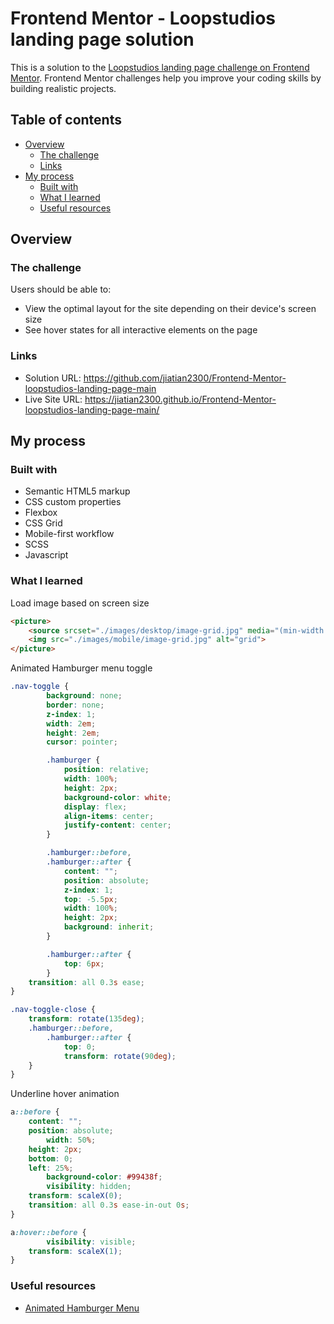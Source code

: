 # Frontend Mentor - Loopstudios landing page solution

This is a solution to the [Loopstudios landing page challenge on Frontend Mentor](https://www.frontendmentor.io/challenges/loopstudios-landing-page-N88J5Onjw). Frontend Mentor challenges help you improve your coding skills by building realistic projects. 

## Table of contents

- [Overview](#overview)
  - [The challenge](#the-challenge)
  - [Links](#links)
- [My process](#my-process)
  - [Built with](#built-with)
  - [What I learned](#what-i-learned)
  - [Useful resources](#useful-resources)

## Overview

### The challenge

Users should be able to:

- View the optimal layout for the site depending on their device's screen size
- See hover states for all interactive elements on the page

### Links

- Solution URL: https://github.com/jiatian2300/Frontend-Mentor-loopstudios-landing-page-main
- Live Site URL: https://jiatian2300.github.io/Frontend-Mentor-loopstudios-landing-page-main/

## My process

### Built with

- Semantic HTML5 markup
- CSS custom properties
- Flexbox
- CSS Grid
- Mobile-first workflow
- SCSS
- Javascript

### What I learned

Load image based on screen size
```html
<picture>
	<source srcset="./images/desktop/image-grid.jpg" media="(min-width: 800px)">
	<img src="./images/mobile/image-grid.jpg" alt="grid">
</picture>
```

Animated Hamburger menu toggle
```css
.nav-toggle {
        background: none;
        border: none;
        z-index: 1;
        width: 2em;
        height: 2em;
        cursor: pointer;

        .hamburger {
            position: relative;
            width: 100%;
            height: 2px;
            background-color: white;
            display: flex;
            align-items: center;
            justify-content: center;
        }

        .hamburger::before,
        .hamburger::after {
            content: "";
            position: absolute;
            z-index: 1;
            top: -5.5px;
            width: 100%;
            height: 2px;
            background: inherit;
        }

        .hamburger::after {
            top: 6px;
        }
	transition: all 0.3s ease;
}

.nav-toggle-close {
  	transform: rotate(135deg);
	.hamburger::before,
        .hamburger::after {
            top: 0;
            transform: rotate(90deg);
	}
}
```

Underline hover animation
```css
a::before {
	content: "";
	position: absolute;
    	width: 50%;
	height: 2px;
  	bottom: 0;
	left: 25%;
    	background-color: #99438f;
     	visibility: hidden;
   	transform: scaleX(0);
   	transition: all 0.3s ease-in-out 0s;
}

a:hover::before {
       	visibility: visible;
  	transform: scaleX(1);
}
```

### Useful resources

- [Animated Hamburger Menu](https://www.youtube.com/watch?v=DZg6UfS5zYg&t=1525s)

